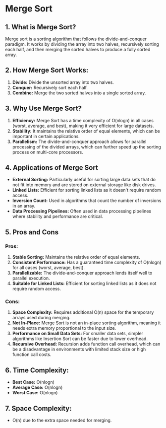 # Merge Sort

## 1. What is Merge Sort?

Merge sort is a sorting algorithm that follows the divide-and-conquer paradigm. It works by dividing the array into two halves, recursively sorting each half, and then merging the sorted halves to produce a fully sorted array.

## 2. How Merge Sort Works:

1. **Divide:** Divide the unsorted array into two halves.
2. **Conquer:** Recursively sort each half.
3. **Combine:** Merge the two sorted halves into a single sorted array.

## 3. Why Use Merge Sort?

1. **Efficiency:** Merge Sort has a time complexity of O(nlogn) in all cases (worst, average, and best), making it very efficient for large datasets.
2. **Stability:** It maintains the relative order of equal elements, which can be important in certain applications.
3. **Parallelism:** The divide-and-conquer approach allows for parallel processing of the divided arrays, which can further speed up the sorting process on multi-core processors.

## 4. Applications of Merge Sort

* **External Sorting:** Particularly useful for sorting large data sets that do not fit into memory and are stored on external storage like disk drives.
* **Linked Lists:** Efficient for sorting linked lists as it doesn't require random access.
* **Inversion Count:** Used in algorithms that count the number of inversions in an array.
* **Data Processing Pipelines:** Often used in data processing pipelines where stability and performance are critical.

## 5. Pros and Cons

### Pros:

1. **Stable Sorting:** Maintains the relative order of equal elements.
2. **Consistent Performance:** Has a guaranteed time complexity of O(nlogn) for all cases (worst, average, best).
3. **Parallelizable:** The divide-and-conquer approach lends itself well to parallel execution.
4. **Suitable for Linked Lists:** Efficient for sorting linked lists as it does not require random access.   

### Cons:

1. **Space Complexity:** Requires additional O(n) space for the temporary arrays used during merging.
2. **Not In-Place:** Merge Sort is not an in-place sorting algorithm, meaning it needs extra memory proportional to the input size.
3. **Performance on Small Data Sets:** For smaller data sets, simpler algorithms like Insertion Sort can be faster due to lower overhead.
4. **Recursive Overhead:** Recursion adds function call overhead, which can be a disadvantage in environments with limited stack size or high function call costs.

## 6. Time Complexity:

* **Best Case:** O(nlogn)
* **Average Case:** O(nlogn)
* **Worst Case:** O(nlogn)

## 7. Space Complexity:

* O(n) due to the extra space needed for merging.
